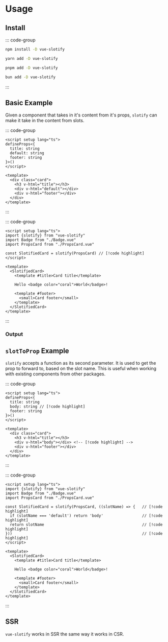 # Usage

## Install

::: code-group
```sh [npm]
npm install -D vue-slotify
```
```sh [yarn]
yarn add -D vue-slotify
```
```sh [pnpm]
pnpm add -D vue-slotify
```
```sh [bun]
bun add -D vue-slotify
```
:::

## Basic Example

Given a component that takes in it's content from it's props, `slotify` can make it take in the content from slots.

::: code-group
```vue
<script setup lang="ts">
defineProps<{
  title: string
  default: string
  footer: string
}>()
</script>

<template>
  <div class="card">
    <h3 v-html="title"></h3>
    <div v-html="default"></div>
    <div v-html="footer"></div>
  </div>
</template>
```
:::

::: code-group
```vue
<script setup lang="ts">
import {slotify} from "vue-slotify"
import Badge from "./Badge.vue"
import PropsCard from "./PropsCard.vue"

const SlotifiedCard = slotify(PropsCard) // [!code highlight]
</script>

<template>
  <SlotifiedCard>
    <template #title>Card title</template>

    Hello <badge color="coral">World</badge>!

    <template #footer>
      <small>Card footer</small>
    </template>
  </SlotifiedCard>
</template>
```
:::

<script setup lang="ts">
import SlotifyCard from "./components/SlotifyCard.vue"
</script>

### Output

<SlotifyCard />


## `slotToProp` Example

`slotify` accepts a function as its second parameter. It is used to get the prop to forward to, based on the slot name.
This is useful when working with existing components from other packages.

::: code-group
```vue
<script setup lang="ts">
defineProps<{
  title: string
  body: string // [!code highlight]
  footer: string
}>()
</script>

<template>
  <div class="card">
    <h3 v-html="title"></h3>
    <div v-html="body"></div> <!-- [!code highlight] -->
    <div v-html="footer"></div>
  </div>
</template>
```
:::

::: code-group
```vue
<script setup lang="ts">
import {slotify} from "vue-slotify"
import Badge from "./Badge.vue"
import PropsCard from "./PropsCard.vue"

const SlotifiedCard = slotify(PropsCard, ((slotName) => {   // [!code highlight]
  if (slotName === 'default') return 'body'                 // [!code highlight]
  return slotName                                           // [!code highlight]
}))                                                         // [!code highlight]
</script>

<template>
  <SlotifiedCard>
    <template #title>Card title</template>

    Hello <badge color="coral">World</badge>!

    <template #footer>
      <small>Card footer</small>
    </template>
  </SlotifiedCard>
</template>
```
:::

## SSR

`vue-slotify` works in SSR the same way it works in CSR.
